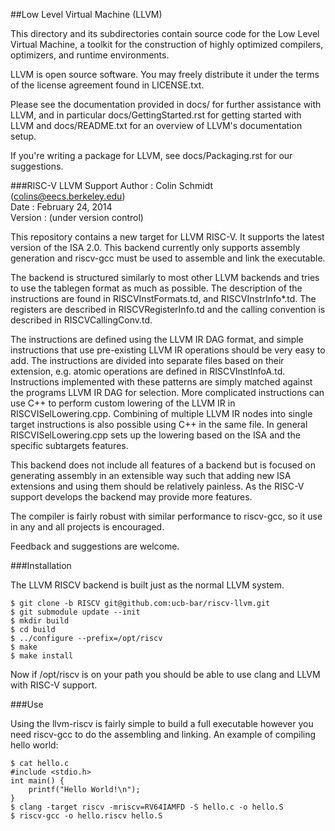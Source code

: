 ##Low Level Virtual Machine (LLVM)

This directory and its subdirectories contain source code for the Low Level
Virtual Machine, a toolkit for the construction of highly optimized compilers,
optimizers, and runtime environments.

LLVM is open source software. You may freely distribute it under the terms of
the license agreement found in LICENSE.txt.

Please see the documentation provided in docs/ for further
assistance with LLVM, and in particular docs/GettingStarted.rst for getting
started with LLVM and docs/README.txt for an overview of LLVM's
documentation setup.

If you're writing a package for LLVM, see docs/Packaging.rst for our
suggestions.


###RISC-V LLVM Support
Author  : Colin Schmidt (colins@eecs.berkeley.edu)  
Date    : February 24, 2014  
Version : (under version control)  


This repository contains a new target for LLVM RISC-V. It supports the latest
version of the ISA 2.0. This backend currently only supports assembly generation
and riscv-gcc must be used to assemble and link the executable.

The backend is structured similarly to most other LLVM backends and tries to use 
the tablegen format as much as possible. The description of the instructions
are found in RISCVInstFormats.td, and RISCVInstrInfo*.td. The registers are 
described in RISCVRegisterInfo.td and the calling convention is described in
RISCVCallingConv.td.

The instructions are defined using the LLVM IR DAG format, and simple 
instructions that use pre-existing LLVM IR operations should be very easy to
add. The instructions are divided into separate files based on their extension,
e.g. atomic operations are defined in RISCVInstInfoA.td. Instructions 
implemented with these patterns are simply matched against the programs LLVM IR
DAG for selection. More complicated instructions can use C++ to perform custom
lowering of the LLVM IR in RISCVISelLowering.cpp. Combining of multiple LLVM IR
nodes into single target instructions is also possible using C++ in
the same file. In general RISCVISelLowering.cpp sets up the lowering based on
the ISA and the specific subtargets features. 

This backend does not include all features of a backend but is focused on 
generating assembly in an extensible way such that adding new ISA extensions
and using them should be relatively painless. As the RISC-V support develops
the backend may provide more features.

The compiler is fairly robust with similar performance to riscv-gcc, so it use
in any and all projects is encouraged.

Feedback and suggestions are welcome.

###Installation

The LLVM RISCV backend is built just as the normal LLVM system.

	$ git clone -b RISCV git@github.com:ucb-bar/riscv-llvm.git
	$ git submodule update --init
	$ mkdir build
	$ cd build
	$ ../configure --prefix=/opt/riscv
	$ make
	$ make install

Now if /opt/riscv is on your path you should be able to use clang and LLVM with
RISC-V support.

###Use

Using the llvm-riscv is fairly simple to build a full executable however you
need riscv-gcc to do the assembling and linking. An example of compiling hello
world:

	$ cat hello.c
	#include <stdio.h>
	int main() {
    	printf("Hello World!\n");
	}
	$ clang -target riscv -mriscv=RV64IAMFD -S hello.c -o hello.S
	$ riscv-gcc -o hello.riscv hello.S

